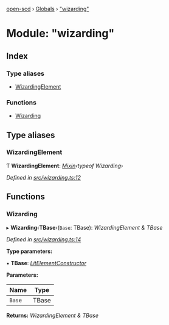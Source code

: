 [open-scd](../README.md) › [Globals](../globals.md) › ["wizarding"](_wizarding_.md)

# Module: "wizarding"

## Index

### Type aliases

* [WizardingElement](_wizarding_.md#wizardingelement)

### Functions

* [Wizarding](_wizarding_.md#wizarding)

## Type aliases

###  WizardingElement

Ƭ **WizardingElement**: *[Mixin](_foundation_.md#mixin)‹typeof Wizarding›*

*Defined in [src/wizarding.ts:12](https://github.com/openscd/open-scd/blob/c3ac6a3/src/wizarding.ts#L12)*

## Functions

###  Wizarding

▸ **Wizarding**‹**TBase**›(`Base`: TBase): *WizardingElement & TBase*

*Defined in [src/wizarding.ts:14](https://github.com/openscd/open-scd/blob/c3ac6a3/src/wizarding.ts#L14)*

**Type parameters:**

▪ **TBase**: *[LitElementConstructor](_foundation_.md#litelementconstructor)*

**Parameters:**

Name | Type |
------ | ------ |
`Base` | TBase |

**Returns:** *WizardingElement & TBase*

